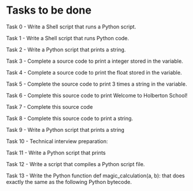 # Tasks to be done

Task 0 - Write a Shell script that runs a Python script.

Task 1 - Write a Shell script that runs Python code.

Task 2 - Write a Python script that prints a string.

Task 3 - Complete a source code to print a integer stored in the variable.

Task 4 - Complete a source code to print the float stored in the variable.

Task 5 - Complete the source code to print 3 times a string in the variable.

Task 6 - Complete this source code to print Welcome to Holberton School!

Task 7 - Complete this source code

Task 8 - Complete this source code to print a string.

Task 9 - Write a Python script that prints a string

Task 10 - Technical interview preparation:

Task 11 - Write a Python script that prints 

Task 12 - Write a script that compiles a Python script file.

Task 13 - Write the Python function def magic_calculation(a, b): that does exactly the same as the following Python bytecode.
